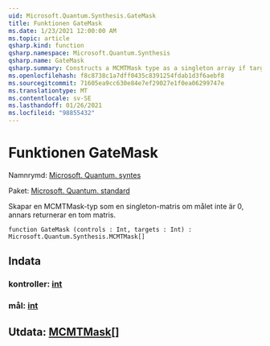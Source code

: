 ```yaml
---
uid: Microsoft.Quantum.Synthesis.GateMask
title: Funktionen GateMask
ms.date: 1/23/2021 12:00:00 AM
ms.topic: article
qsharp.kind: function
qsharp.namespace: Microsoft.Quantum.Synthesis
qsharp.name: GateMask
qsharp.summary: Constructs a MCMTMask type as a singleton array if targets is not 0, otherwise returns an empty array.
ms.openlocfilehash: f8c8738c1a7dff0435c8391254fdab1d3f6aebf8
ms.sourcegitcommit: 71605ea9cc630e84e7ef29027e1f0ea06299747e
ms.translationtype: MT
ms.contentlocale: sv-SE
ms.lasthandoff: 01/26/2021
ms.locfileid: "98855432"
---
```

# <a name="gatemask-function"></a>Funktionen GateMask

Namnrymd: [Microsoft. Quantum. syntes](xref:Microsoft.Quantum.Synthesis)

Paket: [Microsoft. Quantum. standard](https://nuget.org/packages/Microsoft.Quantum.Standard)


Skapar en MCMTMask-typ som en singleton-matris om målet inte är 0, annars returnerar en tom matris.

```qsharp
function GateMask (controls : Int, targets : Int) : Microsoft.Quantum.Synthesis.MCMTMask[]
```


## <a name="input"></a>Indata

### <a name="controls--int"></a>kontroller: [int](xref:microsoft.quantum.lang-ref.int)




### <a name="targets--int"></a>mål: [int](xref:microsoft.quantum.lang-ref.int)





## <a name="output--mcmtmask"></a>Utdata: [MCMTMask](xref:Microsoft.Quantum.Synthesis.MCMTMask)[]


